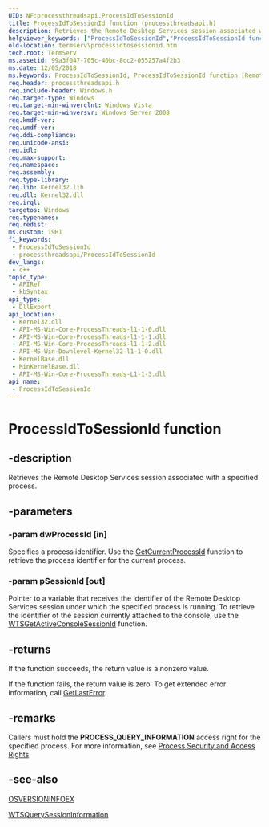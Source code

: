 ```yaml
---
UID: NF:processthreadsapi.ProcessIdToSessionId
title: ProcessIdToSessionId function (processthreadsapi.h)
description: Retrieves the Remote Desktop Services session associated with a specified process.
helpviewer_keywords: ["ProcessIdToSessionId","ProcessIdToSessionId function [Remote Desktop Services]","_win32_processidtosessionid","processthreadsapi/ProcessIdToSessionId","termserv.processidtosessionid"]
old-location: termserv\processidtosessionid.htm
tech.root: TermServ
ms.assetid: 99a3f047-705c-40bc-8cc2-055257a4f2b3
ms.date: 12/05/2018
ms.keywords: ProcessIdToSessionId, ProcessIdToSessionId function [Remote Desktop Services], _win32_processidtosessionid, processthreadsapi/ProcessIdToSessionId, termserv.processidtosessionid
req.header: processthreadsapi.h
req.include-header: Windows.h
req.target-type: Windows
req.target-min-winverclnt: Windows Vista
req.target-min-winversvr: Windows Server 2008
req.kmdf-ver: 
req.umdf-ver: 
req.ddi-compliance: 
req.unicode-ansi: 
req.idl: 
req.max-support: 
req.namespace: 
req.assembly: 
req.type-library: 
req.lib: Kernel32.lib
req.dll: Kernel32.dll
req.irql: 
targetos: Windows
req.typenames: 
req.redist: 
ms.custom: 19H1
f1_keywords:
 - ProcessIdToSessionId
 - processthreadsapi/ProcessIdToSessionId
dev_langs:
 - c++
topic_type:
 - APIRef
 - kbSyntax
api_type:
 - DllExport
api_location:
 - Kernel32.dll
 - API-MS-Win-Core-ProcessThreads-l1-1-0.dll
 - API-MS-Win-Core-ProcessThreads-l1-1-1.dll
 - API-MS-Win-Core-ProcessThreads-l1-1-2.dll
 - API-MS-Win-Downlevel-Kernel32-l1-1-0.dll
 - KernelBase.dll
 - MinKernelBase.dll
 - API-MS-Win-Core-ProcessThreads-L1-1-3.dll
api_name:
 - ProcessIdToSessionId
---
```


# ProcessIdToSessionId function


## -description

Retrieves the Remote Desktop Services session 
    associated with a specified process.

## -parameters

### -param dwProcessId [in]

Specifies a process identifier. Use the 
      <a href="/windows/desktop/api/processthreadsapi/nf-processthreadsapi-getcurrentprocessid">GetCurrentProcessId</a> function to retrieve the 
      process identifier for the current process.

### -param pSessionId [out]

Pointer to a variable that receives the identifier of the Remote Desktop Services session under which the 
      specified process is running. To retrieve the identifier of the session currently attached to the console, use 
  the <a href="/windows/desktop/api/winbase/nf-winbase-wtsgetactiveconsolesessionid">WTSGetActiveConsoleSessionId</a> 
  function.

## -returns

If the function succeeds, the return value is a nonzero value.

If the function fails, the return value is zero. To get extended error information, call 
       <a href="/windows/desktop/api/errhandlingapi/nf-errhandlingapi-getlasterror">GetLastError</a>.

## -remarks

Callers must hold the <b>PROCESS_QUERY_INFORMATION</b> access right for the specified 
    process. For more information, see 
  <a href="/windows/desktop/ProcThread/process-security-and-access-rights">Process Security and Access Rights</a>.

## -see-also

<a href="/windows/desktop/api/winnt/ns-winnt-osversioninfoexa">OSVERSIONINFOEX</a>



<a href="/windows/desktop/api/wtsapi32/nf-wtsapi32-wtsquerysessioninformationa">WTSQuerySessionInformation</a>